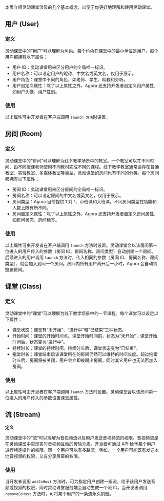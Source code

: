 本页介绍灵动课堂涉及的几个基本概念，以便于你更好地理解和使用灵动课堂。

## 用户 (User)

### 定义

灵动课堂中的“用户”可以理解为角色。每个角色在课堂中的最小单位是用户，每个用户都拥有以下属性：

-   用户 ID：灵动课堂用来区分用户的全局唯一标识。
-   用户名称：可以设定用户的昵称、中文名或英文名，仅用于展示。
-   用户角色：课堂中不同的角色，如老师、学生、助教和旁听。
-   用户自定义属性：除了以上属性之外，Agora 还支持开发者自定义用户属性，如用户头像、用户性别。

### 使用

以上属性可由开发者在客户端调用 `launch 方法`时设置。

## 房间 (Room)

### 定义

灵动课堂中的“房间”可以理解为线下教学场景中的教室。一个教室可以在不同时间、由不同授课老师使用不同教材完成不同的课程。线下教学教室通常会存在普通教室、实验教室、多媒体教室等类型，灵动课堂的房间也有不同的分类。每个房间都拥有以下属性：

-   房间 ID：灵动课堂用来区分房间的全局唯一标识。
-   房间名称：可以设定房间的中文名或英文名，仅用于展示。
-   房间类型：Agora 目前提供 1 对 1、小班课和大班课。不同房间类型在功能和人数上限有所不同。
-   房间自定义属性：除了以上属性之外，Agora 还支持开发者自定义房间属性，如房间状态、房间标签。

### 使用

以上属性可由开发者在客户端调用 `launch` 方法时设置。灵动课堂会以该房间第一位进入的用户传入的参数（房间 ID、房间名称、房间类型）自动创建一个房间。后续进入的用户调用 `launch` 方法时，传入相同的参数（房间 ID、房间名称、房间类型），就会加入到同一个房间。房间内所有用户离开后一小时，Agora 会自动销毁该房间。

## 课堂 (Class)

### 定义

灵动课堂中的“课堂”可以理解为线下教学场景中的一节课程。每个课堂可以设定以下属性：

-   课堂状态：课堂有“未开始”、“进行中”和“已结束”三种状态。
-   开始时间：课堂的开始时间点。课堂开始时间前，状态为”未开始“；课堂开始时间后，状态变为“进行中”。
-   持续时长：课堂的持续时间。持续时长后，课堂状态变为”已结束“。
-   拖堂时长：课堂结束后该课堂所在的房间仍然可以维持的时间长度。超过拖堂时长后，房间将被关闭，用户会立即被踢出房间，同时其它用户也无法再加入房间。

### 使用

以上属性可由开发者在客户端调用 `launch` 方法时设置。灵动课堂会以该房间第一位进入的用户传入的参数设置课堂属性。

## 流 (Stream)

**定义**

灵动课堂中的“流”可以理解为音视频流以及用户发送音视频流的权限。音视频流是在灵动课堂中实现实时音视频互动的传输介质。开发者可通过 API 给予某个用户进行特定操作的权限。同一个用户可以有多路流，例如，一个用户可能既有发送本地音视频的权限，又有分享屏幕的权限。

### 使用

当开发者调用 `addCoHost` 方法时，可为指定用户创建一条流，给予该用户发送音频或视频的权限，同时灵动课堂服务端会自动生成一个流 ID。当开发者调用 `removeCoHost` 方法时，可将某个用户的一条流永久销毁。
